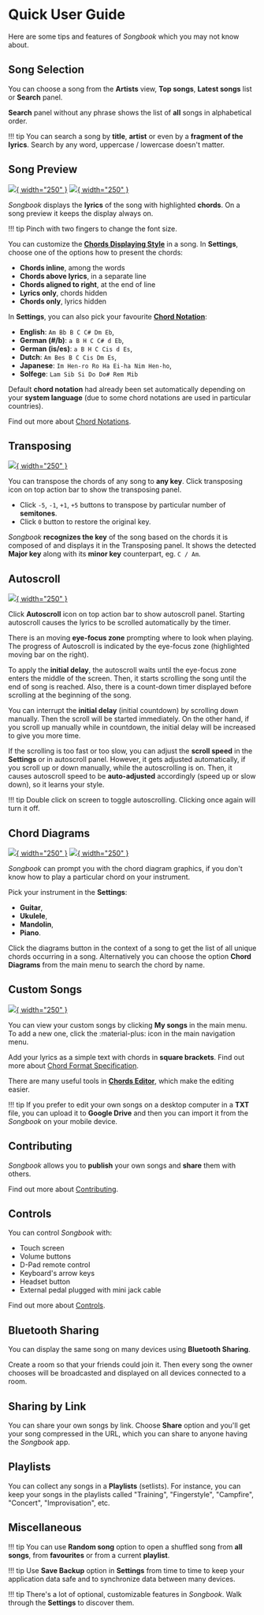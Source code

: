 # Quick User Guide
Here are some tips and features of *Songbook* which you may not know about.

## Song Selection
You can choose a song from the **Artists** view,
**Top songs**, **Latest songs** list or **Search** panel.

**Search** panel without any phrase shows the list of **all** songs in alphabetical order.

!!! tip
    You can search a song by **title**, **artist** or even by a **fragment of the lyrics**.
    Search by any word, uppercase / lowercase doesn't matter.

## Song Preview
[![](./assets/screenshots-mobile-en/01.png){ width="250" }](./assets/screenshots-mobile-en/01.png)
[![](./assets/screenshots-mobile-en/06.png){ width="250" }](./assets/screenshots-mobile-en/06.png)

*Songbook* displays the **lyrics** of the song with highlighted **chords**.
On a song preview it keeps the display always on.

!!! tip
    Pinch with two fingers to change the font size.

You can customize the [**Chords Displaying Style**](./displaying-styles.md) in a song.
In **Settings**, choose one of the options how to present the chords:

- **Chords inline**, among the words
- **Chords above lyrics**, in a separate line
- **Chords aligned to right**, at the end of line
- **Lyrics only**, chords hidden
- **Chords only**, lyrics hidden

In **Settings**, you can also pick your favourite [**Chord Notation**](./chord-notations.md):

- **English**: `Am Bb B C C# Dm Eb`,
- **German (#/b)**: `a B H C C# d Eb`,
- **German (is/es)**: `a B H C Cis d Es`,
- **Dutch**: `Am Bes B C Cis Dm Es`,
- **Japanese**: `Im Hen-ro Ro Ha Ei-ha Nim Hen-ho`,
- **Solfege**: `Lam Sib Si Do Do# Rem Mib`

Default **chord notation** had already been set automatically depending on your **system language**
(due to some chord notations are used in particular countries).

Find out more about [Chord Notations](./chord-notations.md).

## Transposing
[![](./assets/screenshots-mobile-en/02.png){ width="250" }](./assets/screenshots-mobile-en/02.png)

You can transpose the chords of any song to **any key**.
Click transposing icon on top action bar to show the transposing panel.

- Click `-5`, `-1`, `+1`, `+5` buttons to transpose by particular number of **semitones**.
- Click `0` button to restore the original key.

*Songbook* **recognizes the key** of the song based on the chords it is composed of
and displays it in the Transposing panel.
It shows the detected **Major key** along with its **minor key** counterpart, eg. `C / Am`.

## Autoscroll
[![](./assets/screenshots-mobile-en/03.png){ width="250" }](./assets/screenshots-mobile-en/03.png)

Click **Autoscroll** icon on top action bar to show autoscroll panel.
Starting autoscroll causes the lyrics to be scrolled automatically by the timer.

There is an moving **eye-focus zone** prompting where to look when playing.
The progress of Autoscroll is indicated by the eye-focus zone (highlighted moving bar on the right).

To apply the **initial delay**, the autoscroll waits until the eye-focus zone enters the middle of the screen.
Then, it starts scrolling the song until the end of song is reached.
Also, there is a count-down timer displayed before scrolling at the beginning of the song.

You can interrupt the **initial delay** (initial countdown) by scrolling down manually.
Then the scroll will be started immediately.
On the other hand, if you scroll up manually while in countdown,
the initial delay will be increased to give you more time.

If the scrolling is too fast or too slow,
you can adjust the **scroll speed** in the **Settings** or in autoscroll panel.
However, it gets adjusted automatically, if you scroll up or down manually,
while the autoscrolling is on.
Then, it causes autoscroll speed to be **auto-adjusted** accordingly (speed up or slow down),
so it learns your style.

!!! tip
    Double click on screen to toggle autoscrolling.
    Clicking once again will turn it off.

## Chord Diagrams
[![](./assets/screenshots-mobile-en/07.png){ width="250" }](./assets/screenshots-mobile-en/07.png)
[![](./assets/screenshots-mobile-en/05.png){ width="250" }](./assets/screenshots-mobile-en/05.png)

*Songbook* can prompt you with the chord diagram graphics,
if you don't know how to play a particular chord on your instrument.

Pick your instrument in the **Settings**:

- **Guitar**,
- **Ukulele**,
- **Mandolin**,
- **Piano**.

Click the diagrams button in the context of a song to get the list of all unique chords occurring in a song.
Alternatively you can choose the option **Chord Diagrams** from the main menu to search the chord by name.

## Custom Songs
[![](./assets/screenshots-mobile-en/04.png){ width="250" }](./assets/screenshots-mobile-en/04.png)

You can view your custom songs by clicking **My songs** in the main menu.
To add a new one, click the :material-plus: icon in the main navigation menu.

Add your lyrics as a simple text with chords in **square brackets**.
Find out more about [Chord Format Specification](./chord-format.md).

There are many useful tools in [**Chords Editor**](./chords-editor.md),
which make the editing easier.

!!! tip
    If you prefer to edit your own songs on a desktop computer in a **TXT** file,
    you can upload it to **Google Drive** and then you can import it from the *Songbook* on your mobile device.

## Contributing
*Songbook* allows you to **publish** your own songs and **share** them with others.

Find out more about [Contributing](./contributing.md).

## Controls
You can control *Songbook* with:

- Touch screen
- Volume buttons
- D-Pad remote control
- Keyboard's arrow keys
- Headset button
- External pedal plugged with mini jack cable

Find out more about [Controls](./controls.md).

## Bluetooth Sharing
You can display the same song on many devices using **Bluetooth Sharing**.

Create a room so that your friends could join it.
Then every song the owner chooses will be broadcasted and displayed on all devices connected to a room.

## Sharing by Link
You can share your own songs by link.
Choose **Share** option and you'll get your song compressed in the URL,
which you can share to anyone having the *Songbook* app.

## Playlists
You can collect any songs in a **Playlists** (setlists).
For instance, you can keep your songs in the playlists called
"Training", "Fingerstyle", "Campfire", "Concert", "Improvisation", etc.

## Miscellaneous

!!! tip
    You can use **Random song** option to open a shuffled song from **all songs**,
    from **favourites** or from a current **playlist**.

!!! tip
    Use **Save Backup** option in **Settings** from time to time to 
    keep your application data safe and to synchronize data between many devices.

!!! tip
    There's a lot of optional, customizable features in *Songbook*.
    Walk through the **Settings** to discover them.
